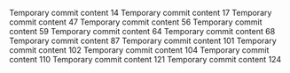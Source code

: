 Temporary commit content 14
Temporary commit content 17
Temporary commit content 47
Temporary commit content 56
Temporary commit content 59
Temporary commit content 64
Temporary commit content 68
Temporary commit content 87
Temporary commit content 101
Temporary commit content 102
Temporary commit content 104
Temporary commit content 110
Temporary commit content 121
Temporary commit content 124
